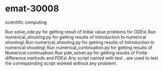 # emat-30008
scientific computing

Run solve_ode.py for getting result of Initial value problems for ODEs\\
Run numerical_shooting.py for getting results of Introduction to numerical shooting\\
Run numerical_shooting.py for getting results of Introduction to numerical shooting\\
Run numerical_continuation.py for getting results of Numerical continuation\\
Run pde_solver.py for getting results of Finite difference methods and PDEs\\
Any script named with test , are used to test the corresponding script worked without any problem\\
